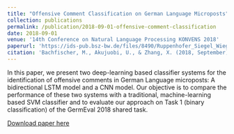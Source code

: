```yaml
---
title: "Offensive Comment Classification on German Language Microposts"
collection: publications
permalink: /publication/2018-09-01-offensive-comment-classification
date: 2018-09-01
venue: '14th Conference on Natural Language Processing KONVENS 2018'
paperurl: 'https://ids-pub.bsz-bw.de/files/8490/Ruppenhofer_Siegel_Wiegand_GermEval2018_Proceedings.pdf#page=39'
citation: 'Bachfischer, M., Akujuobi, U., & Zhang, X. (2018, September). KAUSTmine-Offensive Comment Classification on German Language Microposts. In <i>14th Conference on Natural Language Processing KONVENS 2018.</i>'
---
```

In this paper, we present two deep-learning based classifier systems for the identification of offensive comments in German Language microposts: A bidirectional LSTM model and a CNN model. Our objective is to compare the performance of these two systems with a traditional, machine-learning based SVM classifier and to evaluate our approach on Task 1 (binary classification) of the GermEval 2018 shared task.

[Download paper here](https://ids-pub.bsz-bw.de/files/8490/Ruppenhofer_Siegel_Wiegand_GermEval2018_Proceedings.pdf#page=39)